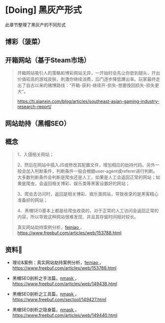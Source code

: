 # [Doing] 黑灰产形式

此章节整理了黑灰产的不同形式



## 博彩（菠菜）



## 开箱网站（基于Steam市场）

>  开箱网站吸引人的策略和博彩网站无异，一开始时会先让你尝到甜头，开出价值较高的游戏皮肤，刺激你继续消费，后门逐步降低爆出率。玩家最终走出了自古以来的赌博路线：“开箱-获利-继续开-损失-想要挽回损失-损失更大“。
>
> https://ti.qianxin.com/blog/articles/southeast-asian-gaming-industry-research-report/
> 



## 网站劫持（黑帽SEO）

## 概念

>   1、入侵相关网站； 
>
>   2、然后在网站中插入JS或修改其配置文件，增加相应的劫持代码。另外一般会加入判断条件，判断条件一般会根据user-agent或referer进行判断。大多数判断条件会判断是爬虫还是人工，如果是人工会返回正常的网站；如果是爬虫，会返回相关博彩、娱乐类等黑客设置好的网站； 
>
>   3、爬虫去访问时，返回是相关博彩、娱乐类网站，导致收录的是黑客精心准备好的网站； 
>
>   4、黑帽SEO基本上都是给爬虫收录的，对于正常的人工访问会返回正常的内容，所以导致这种网站很难发现、并且其存留时间相对较长。
>
>   真实网站劫持案例分析，[feiniao ](https://www.freebuf.com/author/feiniao)，https://www.freebuf.com/articles/web/153788.html



## 资料💾

-   理论&案例：真实网站劫持案例分析，[feiniao ](https://www.freebuf.com/author/feiniao)，https://www.freebuf.com/articles/web/153788.html

-   黑帽SEO剖析之手法篇，[nmask ](https://www.freebuf.com/author/nmask)，https://www.freebuf.com/articles/web/149438.html

-   黑帽SEO剖析之工具篇，[nmask ](https://www.freebuf.com/author/nmask)，https://www.freebuf.com/sectool/149427.html

-   黑帽SEO剖析之隐身篇，[nmask ](https://www.freebuf.com/author/nmask)，https://www.freebuf.com/articles/web/149440.html

